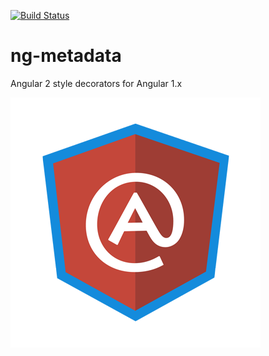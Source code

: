 [![Build Status](https://travis-ci.org/ngParty/ng-metadata.svg)](https://travis-ci.org/ngParty/ng-metadata)

# ng-metadata
Angular 2 style decorators for Angular 1.x
 
![ng-metadata logo](assets/logo/ng-metadata_logo.png)
